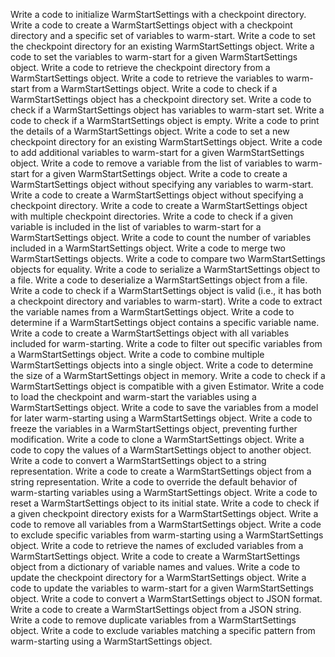 Write a code to initialize WarmStartSettings with a checkpoint directory.
Write a code to create a WarmStartSettings object with a checkpoint directory and a specific set of variables to warm-start.
Write a code to set the checkpoint directory for an existing WarmStartSettings object.
Write a code to set the variables to warm-start for a given WarmStartSettings object.
Write a code to retrieve the checkpoint directory from a WarmStartSettings object.
Write a code to retrieve the variables to warm-start from a WarmStartSettings object.
Write a code to check if a WarmStartSettings object has a checkpoint directory set.
Write a code to check if a WarmStartSettings object has variables to warm-start set.
Write a code to check if a WarmStartSettings object is empty.
Write a code to print the details of a WarmStartSettings object.
Write a code to set a new checkpoint directory for an existing WarmStartSettings object.
Write a code to add additional variables to warm-start for a given WarmStartSettings object.
Write a code to remove a variable from the list of variables to warm-start for a given WarmStartSettings object.
Write a code to create a WarmStartSettings object without specifying any variables to warm-start.
Write a code to create a WarmStartSettings object without specifying a checkpoint directory.
Write a code to create a WarmStartSettings object with multiple checkpoint directories.
Write a code to check if a given variable is included in the list of variables to warm-start for a WarmStartSettings object.
Write a code to count the number of variables included in a WarmStartSettings object.
Write a code to merge two WarmStartSettings objects.
Write a code to compare two WarmStartSettings objects for equality.
Write a code to serialize a WarmStartSettings object to a file.
Write a code to deserialize a WarmStartSettings object from a file.
Write a code to check if a WarmStartSettings object is valid (i.e., it has both a checkpoint directory and variables to warm-start).
Write a code to extract the variable names from a WarmStartSettings object.
Write a code to determine if a WarmStartSettings object contains a specific variable name.
Write a code to create a WarmStartSettings object with all variables included for warm-starting.
Write a code to filter out specific variables from a WarmStartSettings object.
Write a code to combine multiple WarmStartSettings objects into a single object.
Write a code to determine the size of a WarmStartSettings object in memory.
Write a code to check if a WarmStartSettings object is compatible with a given Estimator.
Write a code to load the checkpoint and warm-start the variables using a WarmStartSettings object.
Write a code to save the variables from a model for later warm-starting using a WarmStartSettings object.
Write a code to freeze the variables in a WarmStartSettings object, preventing further modification.
Write a code to clone a WarmStartSettings object.
Write a code to copy the values of a WarmStartSettings object to another object.
Write a code to convert a WarmStartSettings object to a string representation.
Write a code to create a WarmStartSettings object from a string representation.
Write a code to override the default behavior of warm-starting variables using a WarmStartSettings object.
Write a code to reset a WarmStartSettings object to its initial state.
Write a code to check if a given checkpoint directory exists for a WarmStartSettings object.
Write a code to remove all variables from a WarmStartSettings object.
Write a code to exclude specific variables from warm-starting using a WarmStartSettings object.
Write a code to retrieve the names of excluded variables from a WarmStartSettings object.
Write a code to create a WarmStartSettings object from a dictionary of variable names and values.
Write a code to update the checkpoint directory for a WarmStartSettings object.
Write a code to update the variables to warm-start for a given WarmStartSettings object.
Write a code to convert a WarmStartSettings object to JSON format.
Write a code to create a WarmStartSettings object from a JSON string.
Write a code to remove duplicate variables from a WarmStartSettings object.
Write a code to exclude variables matching a specific pattern from warm-starting using a WarmStartSettings object.
